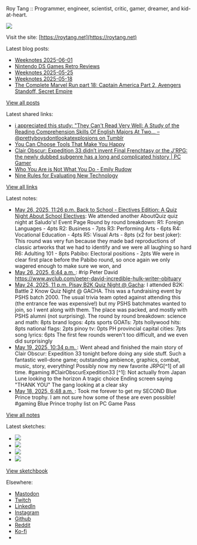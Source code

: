 Roy Tang :: Programmer, engineer, scientist, critic, gamer, dreamer, and kid-at-heart.

![](https://roytang.net/static/img/profile.jpg)

Visit the site: [https://roytang.net](https://roytang.net)

Latest blog posts:

- [Weeknotes 2025-06-01](https://roytang.net/2025/06/weeknotes-06-01/)
- [Nintendo DS Games Retro Reviews](https://roytang.net/2025/05/nds-games/)
- [Weeknotes 2025-05-25](https://roytang.net/2025/05/weeknotes-05-25/)
- [Weeknotes 2025-05-18](https://roytang.net/2025/05/weeknotes-05-18/)
- [The Complete Marvel Run part 18: Captain America Part 2, Avengers Standoff, Secret Empire](https://roytang.net/2025/05/cmr-cap2/)

[View all posts](https://roytang.net/blog)

Latest shared links:

- [i appreciated this study: &quot;They Can&#x27;t Read Very Well: A Study of the Reading Comprehension Skills Of English Majors At Two... – @prettyboysdontlookatexplosions on Tumblr](https://roytang.net/2025/06/dac5cbd98918bb7235c59bdcc1c183d6/)
- [You Can Choose Tools That Make You Happy](https://roytang.net/2025/06/21810134a27fb317f05189cfe5710f8c/)
- [Clair Obscur: Expedition 33 didn’t invent Final Frenchtasy or the J&#x27;RPG: the newly dubbed subgenre has a long and complicated history | PC Gamer](https://roytang.net/2025/06/66b6927d2f09bdd7b2f4da2e696262a8/)
- [Who You Are is Not What You Do - Emily Rudow](https://roytang.net/2025/06/e60aede70158bb02a7ce910eb554a040/)
- [Nine Rules for Evaluating New Technology](https://roytang.net/2025/06/f6662e6d5b818882f3221d0740fa8e9d/)

[View all links](https://roytang.net/links)

Latest notes:

- [May 26, 2025, 11:26 p.m. Back to School - Electives Edition: A Quiz Night About School Electives](https://roytang.net/2025/05/aboutquiz-electives/): We attended another AboutQuiz quiz night at Saludo&#x27;s! Event Page Round by round breakdown: R1: Foreign Languages - 4pts R2: Business - 7pts R3: Performing Arts - 6pts R4: Vocational Education - 4pts R5: Visual Arts - 8pts (x2 for best joker): This round was very fun because they made bad reproductions of classic artworks that we had to identify and we were all laughing so hard R6: Adulting 101 - 8pts Pabibo: Electoral positions - 2pts We were in clear first place before the Pabibo round, so once again we only wagered enough to make sure we won, and
- [May 26, 2025, 6:44 a.m. ](https://roytang.net/2025/05/114570893560543382/): #rip Peter David https://www.avclub.com/peter-david-incredible-hulk-writer-obituary
- [May 24, 2025, 11 p.m. Pisay B2K Quiz Night @ Gacha](https://roytang.net/2025/05/pisay-b2k-quiz/): I attended B2K: Battle 2 Know Quiz Night @ GACHA. This was a fundraising event by PSHS batch 2000. The usual trivia team opted against attending this (the entrance fee was expensive!) but my PSHS batchmates wanted to join, so I went along with them. The place was packed, and mostly with PSHS alumni (not surprising). The round by round breakdown: science and math: 8pts brand logos: 4pts sports GOATs: 7pts hollywood hits: 8pts national flags: 2pts pinoy tv: 0pts PH provincial capital cities: 7pts song lyrics: 6pts The first few rounds weren&#x27;t too difficult, and we even did surprisingly
- [May 19, 2025, 10:34 p.m. ](https://roytang.net/2025/05/114534992684875010/): Went ahead and finished the main story of Clair Obscur: Expedition 33 tonight before doing any side stuff. Such a fantastic well-done game; outstanding ambience, graphics, combat, music, story, everything! Possibly now my new favorite JRPG[^1] of all time. #gaming #ClairObscurExpedition33 [^1]: Not actually from Japan Lune looking to the horizon A tragic choice Ending screen saying &quot;THANK YOU&quot; The gang looking at a clear sky
- [May 18, 2025, 6:48 a.m. ](https://roytang.net/2025/05/114525608715626976/): Took me forever to get my SECOND Blue Prince trophy. I am not sure how some of these are even possible! #gaming Blue Prince trophy list on PC Game Pass

[View all notes](https://roytang.net/notes)

Latest sketches:


- ![](https://roytang.net/media/cache/32/e6/32e6bccc49e8369f7e33d4b393e24821.jpg)
- ![](https://roytang.net/media/cache/6d/bb/6dbb65d9198fe1692eed00385ef079c4.jpg)
- ![](https://roytang.net/media/cache/55/78/5578c142afd534e31f9723865e041b14.jpg)
- ![](https://roytang.net/media/cache/ab/48/ab48f5f9b0480e3f07e72a0a6795f014.jpg)

[View sketchbook](https://roytang.net/albums/sketchbook)


Elsewhere:

- [Mastodon](https://indieweb.social/@roytang)
- [Twitch](https://twitch.tv/twitchyroy)
- [LinkedIn](https://www.linkedin.com/in/roytang)
- [Instagram](https://instagram.com/roytang0400)
- [Github](https://github.com/roytang)
- [Reddit](https://reddit.com/u/hungryroy)
- [Ko-fi](https://ko-fi.com/roytang)
- [](mailto:hello@roytang.net)